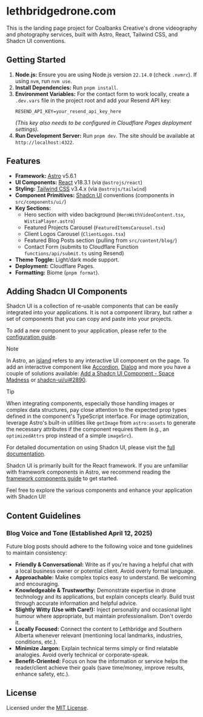 # lethbridgedrone.com

This is the landing page project for Coalbanks Creative's drone videography and photography services, built with Astro, React, Tailwind CSS, and Shadcn UI conventions.

## Getting Started

1.  **Node.js:** Ensure you are using Node.js version `22.14.0` (check `.nvmrc`). If using `nvm`, run `nvm use`.
2.  **Install Dependencies:** Run `pnpm install`.
3.  **Environment Variables:** For the contact form to work locally, create a `.dev.vars` file in the project root and add your Resend API key:
    ```
    RESEND_API_KEY=your_resend_api_key_here
    ```
    *(This key also needs to be configured in Cloudflare Pages deployment settings).*
4.  **Run Development Server:** Run `pnpm dev`. The site should be available at `http://localhost:4322`.

## Features

- **Framework:** [Astro](https://astro.build) v5.6.1
- **UI Components:** [React](https://react.dev) v18.3.1 (via `@astrojs/react`)
- **Styling:** [Tailwind CSS](https://tailwindcss.com) v3.4.x (via `@astrojs/tailwind`)
- **Component Primitives:** [Shadcn UI](https://ui.shadcn.com) conventions (components in `src/components/ui/`)
- **Key Sections:**
    - Hero section with video background (`HeroWithVideoContent.tsx`, `WistiaPlayer.astro`)
    - Featured Projects Carousel (`FeaturedItemsCarousel.tsx`)
    - Client Logos Carousel (`ClientLogos.tsx`)
    - Featured Blog Posts section (pulling from `src/content/blog/`)
    - Contact Form (submits to Cloudflare Function `functions/api/submit.ts` using Resend)
- **Theme Toggle:** Light/dark mode support.
- **Deployment:** Cloudflare Pages.
- **Formatting:** Biome (`pnpm format`).

## Adding Shadcn UI Components

Shadcn UI is a collection of re-usable components that can be easily integrated into your applications. It is not a component library, but rather a set of components that you can copy and paste into your projects.

To add a new component to your application, please refer to the [configuration guide](https://ui.shadcn.com/docs/installation/astro#thats-it).

> [!NOTE]
> In Astro, an [island](https://docs.astro.build/en/concepts/islands/) refers to any interactive UI component on the page. To add an interactive component like [Accordion](https://ui.shadcn.com/docs/components/accordion), [Dialog](https://ui.shadcn.com/docs/components/dialog) and more you have a couple of solutions available: [Add a Shadcn UI Component - Space Madness](https://spacemadness.dev/docs/add-a-shadcn-ui-component) or [shadcn-ui/ui#2890](https://github.com/AREA44/astro-shadcn-ui-template/issues/66).

> [!TIP]
> When integrating components, especially those handling images or complex data structures, pay close attention to the expected prop types defined in the component's TypeScript interface. For image optimization, leverage Astro's built-in utilities like `getImage` from `astro:assets` to generate the necessary attributes if the component requires them (e.g., an `optimizedAttrs` prop instead of a simple `imageSrc`).

For detailed documentation on using Shadcn UI, please visit the [full documentation](https://ui.shadcn.com/docs).

Shadcn UI is primarily built for the React framework. If you are unfamiliar with framework components in Astro, we recommend reading the [framework components guide](https://docs.astro.build/en/core-concepts/framework-components/) to get started.

Feel free to explore the various components and enhance your application with Shadcn UI!

## Content Guidelines

### Blog Voice and Tone (Established April 12, 2025)

Future blog posts should adhere to the following voice and tone guidelines to maintain consistency:

*   **Friendly & Conversational:** Write as if you're having a helpful chat with a local business owner or potential client. Avoid overly formal language.
*   **Approachable:** Make complex topics easy to understand. Be welcoming and encouraging.
*   **Knowledgeable & Trustworthy:** Demonstrate expertise in drone technology and its applications, but explain concepts clearly. Build trust through accurate information and helpful advice.
*   **Slightly Witty (Use with Care!):** Inject personality and occasional light humour where appropriate, but maintain professionalism. Don't overdo it.
*   **Locally Focused:** Connect the content to Lethbridge and Southern Alberta whenever relevant (mentioning local landmarks, industries, conditions, etc.).
*   **Minimize Jargon:** Explain technical terms simply or find relatable analogies. Avoid overly technical or corporate-speak.
*   **Benefit-Oriented:** Focus on how the information or service helps the reader/client achieve their goals (save time/money, improve results, enhance safety, etc.).

## License

Licensed under the [MIT License](LICENSE).
